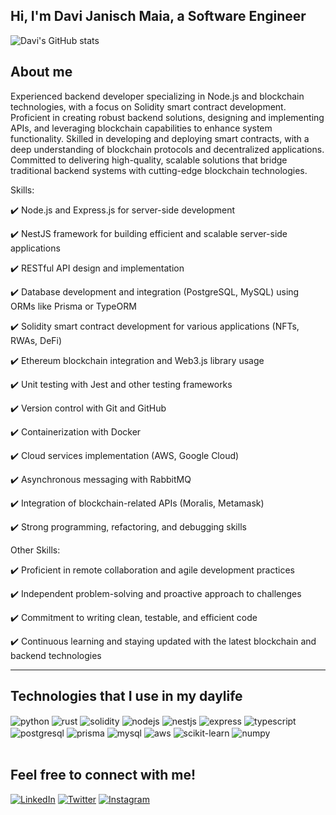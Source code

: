## Hi, I'm Davi Janisch Maia, a Software Engineer

![Davi's GitHub stats](https://github-readme-stats.vercel.app/api?username=davi12345452&theme=dark&show_icons=true)

## About me

<div>
<p>Experienced backend developer specializing in Node.js and blockchain technologies, with a focus on Solidity smart contract development. Proficient in creating robust backend solutions, designing and implementing APIs, and leveraging blockchain capabilities to enhance system functionality. Skilled in developing and deploying smart contracts, with a deep understanding of blockchain protocols and decentralized applications. Committed to delivering high-quality, scalable solutions that bridge traditional backend systems with cutting-edge blockchain technologies.</p>
</div>

<p>Skills:</p>

<p>✔️ Node.js and Express.js for server-side development</p>
<p>✔️ NestJS framework for building efficient and scalable server-side applications</p>
<p>✔️ RESTful API design and implementation</p>
<p>✔️ Database development and integration (PostgreSQL, MySQL) using ORMs like Prisma or TypeORM</p>
<p>✔️ Solidity smart contract development for various applications (NFTs, RWAs, DeFi)</p>
<p>✔️ Ethereum blockchain integration and Web3.js library usage</p>
<p>✔️ Unit testing with Jest and other testing frameworks</p>
<p>✔️ Version control with Git and GitHub</p>
<p>✔️ Containerization with Docker</p>
<p>✔️ Cloud services implementation (AWS, Google Cloud)</p>
<p>✔️ Asynchronous messaging with RabbitMQ</p>
<p>✔️ Integration of blockchain-related APIs (Moralis, Metamask)</p>
<p>✔️ Strong programming, refactoring, and debugging skills</p>

<p>Other Skills:</p>

<p>✔️ Proficient in remote collaboration and agile development practices</p>
<p>✔️ Independent problem-solving and proactive approach to challenges</p>
<p>✔️ Commitment to writing clean, testable, and efficient code</p>
<p>✔️ Continuous learning and staying updated with the latest blockchain and backend technologies</p>
<hr>

## Technologies that I use in my daylife

<div style="display: inline_block">
  <img align="center" alt="python" src="https://img.shields.io/badge/-Python-3776AB?style=flat-square&logo=python&logoColor=white" />
  <img align="center" alt="rust" src="https://img.shields.io/badge/-Rust-000000?style=flat-square&logo=rust&logoColor=white" />
  <img align="center" alt="solidity" src="https://img.shields.io/badge/-Solidity-363636?style=flat-square&logo=solidity&logoColor=white" />
  <img align="center" alt="nodejs" src="https://img.shields.io/badge/Node.js-43853D?style=for-the-badge&logo=node.js&logoColor=white" />  
  <img align="center" alt="nestjs" src="https://img.shields.io/badge/-NestJs-E0234E?style=for-the-badge&logo=nestjs&logoColor=white" />
  <img align="center" alt="express" src="https://img.shields.io/badge/-Express-000000?style=for-the-badge&logo=express&logoColor=white" />
  <img align="center" alt="typescript" src="https://img.shields.io/badge/-Typescript-000000?style=for-the-badge&logo=typescript&logoColor=white" />
</div>
<div>
  <img align="center" alt="postgresql" src="https://img.shields.io/badge/-PostgreSQL-4169E1?style=for-the-badge&logo=postgresql&logoColor=white" />
  <img align="center" alt="prisma" src="https://img.shields.io/badge/-Prisma-2D3748?style=flat-square&logo=prisma&logoColor=white" />
  <img align="center" alt="mysql" src="https://img.shields.io/badge/-MySQL-4479A1?style=flat-square&logo=mysql&logoColor=white" />
  <img align="center" alt="aws" src="https://img.shields.io/badge/-Amazon%20Web%20Services-232F3E?style=flat-square&logo=amazon-aws&logoColor=white" />
  <img align="center" alt="scikit-learn" src="https://img.shields.io/badge/-scikit--learn-F7931E?style=flat-square&logo=scikit-learn&logoColor=white" />
  <img align="center" alt="numpy" src="https://img.shields.io/badge/-NumPy-013243?style=flat-square&logo=numpy&logoColor=white" />  
</div><br/>

## Feel free to connect with me!

[![LinkedIn](https://img.shields.io/badge/-LinkedIn-0077B5?style=flat-square&logo=linkedin&logoColor=white)](https://www.linkedin.com/in/davi-janisch-maia-a67275209/)
[![Twitter](https://img.shields.io/badge/-Twitter-1DA1F2?style=flat-square&logo=twitter&logoColor=white)](https://twitter.com/wg452)
[![Instagram](https://img.shields.io/badge/-Instagram-E4405F?style=flat-square&logo=instagram&logoColor=white)](https://www.instagram.com/davi_maia123/)

